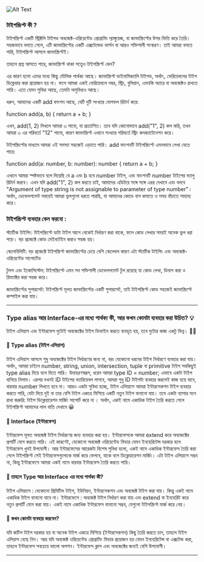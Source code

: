 ![Alt Text](https://andrebtoe.com/wp-content/uploads/2016/05/positronx-banner-1152-1.jpg)

### টাইপস্ক্রিপ্ট কী ?

টাইপস্ক্রিপ্ট একটি স্ট্রিক্টলি টাইপড অবজেক্ট-ওরিয়েন্টেড প্রোগ্রামিং ল্যাঙ্গুয়েজ, যা জাভাস্ক্রিপ্টের উপর ভিত্তি করে তৈরি। সহজভাবে বলতে গেলে, এটি জাভাস্ক্রিপ্টের একটি এক্সটেন্ডেড ভার্সন বা আরও শক্তিশালী সংস্করণ। তাই আমরা বলতে পারি, টাইপস্ক্রিপ্ট আসলে জাভাস্ক্রিপ্টই।

তাহলে প্রশ্ন আসতে পারে, জাভাস্ক্রিপ্ট থাকা সত্ত্বেও টাইপস্ক্রিপ্ট কেন?

এর কারণ হলো এদের মধ্যে কিছু মৌলিক পার্থক্য আছে। জাভাস্ক্রিপ্ট ডাইনামিক্যালি টাইপড, অর্থাৎ, ভেরিয়েবলের টাইপ ডিক্লেয়ার করা প্রয়োজন হয় না। ফলে আমরা একই ভেরিয়েবলে নম্বর, স্ট্রিং, বুলিয়ান, এমনকি অ্যারে বা অবজেক্টও রাখতে পারি। এতে যেমন সুবিধা আছে, তেমনি অসুবিধাও আছে।

ধরুন, আমাদের একটি add ফাংশন আছে, যেটি দুটি সংখ্যার যোগফল রিটার্ন করে:

function add(a, b) {
return a + b;
}

এখন, add(1, 2) লিখলে আমরা ৩ পাবো, যা প্রত্যাশিত। তবে যদি কোনোভাবে add("1", 2) কল করি, তখন আমরা ৩ এর পরিবর্তে "12" পাবো, কারণ জাভাস্ক্রিপ্ট এখানে সংখ্যার পরিবর্তে স্ট্রিং কনক্যাটেনেশন করে।

টাইপস্ক্রিপ্টের মাধ্যমে আমরা এই সমস্যা সহজেই এড়াতে পারি। add ফাংশনটি টাইপস্ক্রিপ্টে এমনভাবে লেখা যেতে পারে:

function add(a: number, b: number): number {
return a + b;
}

এখানে আমরা স্পষ্টভাবে বলে দিয়েছি যে a এবং b হবে number টাইপ, এবং ফাংশনটি number টাইপের ভ্যালু রিটার্ন করবে। এখন যদি add("1", 2) কল করতে চাই, আমাদের এডিটরে সঙ্গে সঙ্গে এরর দেখাবে এবং বলবে "Argument of type string is not assignable to parameter of type number"। অর্থাৎ, ডেভেলপমেন্ট সময়েই আমরা ভুলগুলো ধরতে পারছি, যা আমাদের কোডে বাগ কমাতে ও সময় বাঁচাতে সাহায্য করে।

### টাইপস্ক্রিপ্ট ব্যবহার কেন করবো :

স্ট্যাটিক টাইপিং: টাইপস্ক্রিপ্টে ডাটা টাইপ আগে থেকেই নির্ধারণ করা থাকে, ফলে কোড লেখার সময়ই অনেক ভুল ধরা পড়ে। বড় প্রজেক্টে কোড মেইনটেইন করাও সহজ হয়।

স্কেলেবিলিটি: বড় প্রজেক্টে টাইপস্ক্রিপ্ট জাভাস্ক্রিপ্টের চেয়ে বেশি স্কেলেবল কারণ এটা স্ট্যাটিক টাইপিং এবং অবজেক্ট-ওরিয়েন্টেড সাপোর্টেড

টুলস এবং ইকোসিস্টেম: টাইপস্ক্রিপ্টে এমন সব শক্তিশালী ডেভেলপমেন্ট টুল রয়েছে যা কোড লেখা, ডিবাগ করা ও রিফ্যাক্টর করা সহজ করে।

জাভাস্ক্রিপ্টের সুপারসেট: টাইপস্ক্রিপ্ট মূলত জাভাস্ক্রিপ্টের একটি সুপারসেট, তাই টাইপস্ক্রিপ্ট কোড সহজেই জাভাস্ক্রিপ্টে কম্পাইল করা যায়।

---

### Type alias আর Interface-এর মধ্যে পার্থক্য কী, আর কখন কোনটা ব্যবহার করা উচিত? 💡

টাইপ এলিয়াস এবং ইন্টারফেস দুটোই অবজেক্টের টাইপ ডিফাইন করতে ব্যবহৃত হয়, তবে দুটোর কাজ একটু ভিন্ন। 🕵️‍♂️

#### 🧩 Type alias (টাইপ এলিয়াস)

টাইপ এলিয়াস আসলে শুধু অবজেক্টের টাইপ নির্ধারণের জন্য না, বরং যেকোনো ধরনের টাইপ নির্ধারণে ব্যবহার করা যায়। অর্থাৎ, আমরা চাইলে number, string, union, intersection, tuple বা primitive টাইপ সবকিছুই type alias দিয়ে বলে দিতে পারি। উদাহরণস্বরূপ, ধরেন আমরা type ID = number; এভাবে একটা টাইপ বানিয়ে নিলাম। এরপর যখনই ID টাইপের ভ্যারিয়েবল লাগবে, আমরা শুধু ID টাইপটা ব্যবহার করলেই কাজ হয়ে যাবে, বারবার number লিখতে হবে না।
আরও একটা সুবিধা হচ্ছে, টাইপ এলিয়াসে আমরা ইন্টারসেকশন টাইপ ব্যবহার করতে পারি, যেটা দিয়ে দুই বা তার বেশি টাইপ একত্রে মিশিয়ে একটি নতুন টাইপ বানানো যায়।
তবে একটা ব্যাপার মনে রাখা জরুরি: টাইপ ডিক্লেয়ারেশন মার্জিং সাপোর্ট করে না । অর্থাৎ, একই নামে একাধিক টাইপ তৈরি করতে গেলে টাইপস্ক্রিপ্ট আমাদের লাল বাতি দেখাবে 😀

#### 🧩 Interface (ইন্টারফেস)

ইন্টারফেস মূলত অবজেক্ট টাইপ নির্ধারণের জন্য ব্যবহার করা হয়। ইন্টারফেসকে আমরা extend করে অবজেক্টের প্রপার্টি যোগ করতে পারি। এই কারণেই, যেকোনো অবজেক্ট ওরিয়েন্টেড ফিচার যেমন ইনহেরিটেন্স দরকার হলে ইন্টারফেস খুবই উপযোগী।
আর ইন্টারফেসের আরেকটা বিশেষ সুবিধা হলো, একই নামে একাধিক ইন্টারফেস তৈরি করা গেলে টাইপস্ক্রিপ্ট সেই ইন্টারফেসগুলোকে মার্জ করে ফেলবে, যাকে বলে ডিক্লেয়ারেশন মার্জিং। এটা টাইপ এলিয়াসে সম্ভব না, কিন্তু ইন্টারফেসে আমরা একই নামে বারবার ইন্টারফেস তৈরি করতে পারি।

#### 🔑 তাহলে Type আর Interface এর মধ্যে পার্থক্য কী?

টাইপ এলিয়াসে : যেকোনো প্রিমিটিভ টাইপ, ইউনিয়ন, ইন্টারসেকশন এবং অবজেক্ট টাইপ করা যায়। কিন্তু একই নামে একাধিক টাইপ বানানো যাবে না।
ইন্টারফেসে : অবজেক্ট টাইপ নির্ধারণ করা যায় এবং extend বা ইনহেরিট করে নতুন প্রপার্টি যোগ করা যায়। একই নামে একাধিক ইন্টারফেস বানানো সম্ভব, যেগুলো টাইপস্ক্রিপ্ট মার্জ করে নেয়।

#### 📌 কখন কোনটা ব্যবহার করবেন?

যদি জটিল টাইপ দরকার হয় বা অনেক টাইপ একত্রে মিশিয়ে (ইন্টারসেকশন) কিছু তৈরি করতে চান, তাহলে টাইপ এলিয়াস বেছে নিন।
আর যদি অবজেক্ট ওরিয়েন্টেড প্রোগ্রামিং ফিচার প্রয়োজন হয় যেমন ইনহেরিটেন্স বা এক্সটেন্ড করা, তাহলে ইন্টারফেস সবচেয়ে ভালো অপশন। ইন্টারফেস ক্লাস এবং অবজেক্টের জন্যই বেশি উপযোগী।

---

